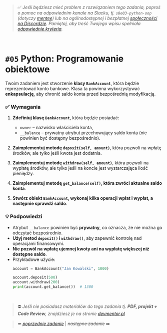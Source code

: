 > :white_check_mark: *Jeśli będziesz mieć problem z rozwiązaniem tego zadania, poproś o pomoc na odpowiednim kanale na Slacku, tj. `s8e03-python-oop` (dotyczy [mentee](https://devmentor.pl/mentoring-javascript/)) lub na ogólnodostępnej i bezpłatnej [społeczności na Discordzie](https://devmentor.pl/discord). Pamiętaj, aby treść Twojego wpisu spełniała [odpowiednie kryteria](https://devmentor.pl/jak-prosic-o-pomoc/).*

&nbsp;

# `#05` Python: Programowanie obiektowe

Twoim zadaniem jest stworzenie **klasy `BankAccount`**, która będzie reprezentować konto bankowe. Klasa ta powinna wykorzystywać **enkapsulację**, aby chronić saldo konta przed bezpośrednią modyfikacją.

### ✅ Wymagania

1. **Zdefiniuj klasę `BankAccount`**, która będzie posiadać:
   - `owner` – nazwisko właściciela konta,
   - `__balance` – prywatny atrybut przechowujący saldo konta (nie powinien być dostępny bezpośrednio).

2. **Zaimplementuj metodę `deposit(self, amount)`**, która pozwoli na wpłatę środków, ale tylko jeśli kwota jest dodatnia.

3. **Zaimplementuj metodę `withdraw(self, amount)`**, która pozwoli na wypłatę środków, ale tylko jeśli na koncie jest wystarczająca ilość pieniędzy.

4. **Zaimplementuj metodę `get_balance(self)`, która zwróci aktualne saldo konta**.

5. **Stwórz obiekt `BankAccount`, wykonaj kilka operacji wpłat i wypłat, a następnie sprawdź saldo**.


### 💡 Podpowiedzi
- Atrybut `__balance` powinien być **prywatny**, co oznacza, że nie można go odczytać bezpośrednio.
- **Użyj metod `deposit()` i `withdraw()`**, aby zapewnić kontrolę nad operacjami finansowymi.
- **Nie pozwól na wpłatę ujemnej kwoty ani na wypłatę większej niż dostępne saldo**.
- Przykładowe użycie:
  ```python
  account = BankAccount("Jan Kowalski", 1000)

  account.deposit(500)
  account.withdraw(200)
  print(account.get_balance())  # 1300
  ```

&nbsp;
> :no_entry: *Jeśli nie posiadasz materiałów do tego zadania tj. **PDF, projekt + Code Review**, znajdziesz je na stronie [devmentor.pl](https://devmentor.pl/workshop-python-oop)*

> :arrow_left: [*poprzednie zadanie*](./../05) | ~~*następne zadanie*~~ :arrow_right: